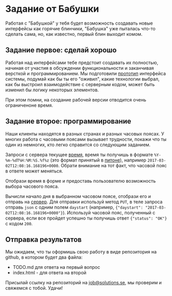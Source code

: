 # Задание от Бабушки

Работая с "Бабушкой" у тебя будет возможность создавать новые интерфейсы как горячие блинчики, "Бабушка" уже пыталась что-то 
сделать сама, но, как известно, первый блин выходит комом.

## Задание первое: сделай хорошо

Работая над интерфейсами тебе предстоит создавать их полностью, начиная от участия в обсуждении функциональности и заканчивая 
версткой и программированием. Мы подготовили [прототип](http://blin.grandmother.ml) интерфейса системы, подумай как бы ты его 
"оживил", какие технологии выбрал, как бы выстроил взаимодействие с серверным кодом, 
может быть изменил бы логику некоторых элементов. 

При этом помни, на создание рабочей версии отводится очень ограниченоне время.

## Задание второе: программирование

Наши клиенты находятся в разных странах и разных часовых поясах. У многих работа с часовыми поясами вызывает трудности, 
покажи что ты один из немногих, кто легко справится со следующим заданием.

Запроси с сервера текущее [время](http://blin.grandmother.ml/api/now), время ты получишь в формате `%Y-%m-%dT%H:%M:%S.%f%z` 
(это формат принятый в [питоне](http://strftime.org/)), например `2017-03-02T12:08:16.168196+0000`. Обрати внимание на тот факт, 
что часовой пояс в ответе может меняться.

Отобрази время в форме и предоставь пользователю возможность выбора часового пояса.

Вычисли начало дня в выбранном часовом поясе, отобрази его и отправь на [сервер](http://blin.grandmother.ml/api/daystart). 
Для отправки используй метод `PUT`, в теле запроса отправь `json` с одним полем `daystart` 
(например, `{"daystart": "2017-03-02T12:08:16.168196+0000"}`). 
Используй часовой пояс, полученный с сервера, если все пройдет успешно ты получишь ответ `{"status": "OK"}` с кодом `200`.

## Отправка результатов

Мы ожидаем, что ты оформишь свою работу в виде репозитория на github, в котором будет два файла:

* TODO.md для ответа на первый вопрос
* index.html - для ответа на второй

Присылай ссылку на репозиторий на job@solutions.se, мы проверим и свяжемся с тобой. Удачи!



